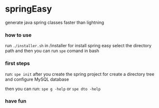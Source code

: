 # springEasy
generate java spring classes faster than lightning

### how to use
run ```./installer.sh``` in /installer for install spring easy 
select the directory path and then you can run ```spe``` comand in bash

### first steps
run: ```spe init``` after you create the spring project for create a directory tree and configure MySQL database

then you can run: ```spe g -help``` or ```spe dto -help```

### have fun
